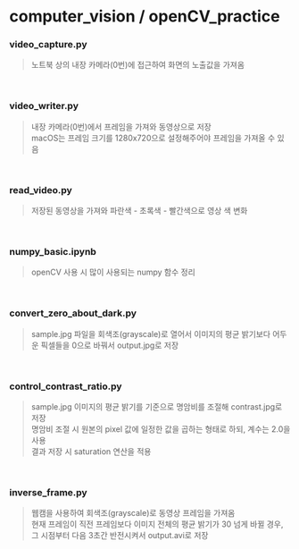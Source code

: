 # computer_vision / openCV_practice

### video_capture.py
> 노트북 상의 내장 카메라(0번)에 접근하여 화면의 노출값을 가져옴

<br/>

###  video_writer.py
> 내장 카메라(0번)에서 프레임을 가져와 동영상으로 저장  
> macOS는 프레임 크기를 1280x720으로 설정해주어야 프레임을 가져올 수 있음

<br/>

### read_video.py
> 저장된 동영상을 가져와 파란색 - 초록색 - 빨간색으로 영상 색 변화

<br />

### numpy_basic.ipynb
> openCV 사용 시 많이 사용되는 numpy 함수 정리

<br />

### convert_zero_about_dark.py
> sample.jpg 파일을 회색조(grayscale)로 열어서 이미지의 평균 밝기보다 어두운 픽셀들을 0으로 바꿔서 output.jpg로 저장

<br />

### control_contrast_ratio.py
> sample.jpg 이미지의 평균 밝기를 기준으로 명암비를 조절해 contrast.jpg로 저장  
> 명암비 조절 시 원본의 pixel 값에 일정한 값을 곱하는 형태로 하되, 계수는 2.0을 사용  
> 결과 저장 시 saturation 연산을 적용

<br />

### inverse_frame.py
> 웹캠을 사용하여 회색조(grayscale)로 동영상 프레임을 가져옴  
> 현재 프레임이 직전 프레임보다 이미지 전체의 평균 밝기가 30 넘게 바뀔 경우, 그 시점부터 다음 3초간 반전시켜서 output.avi로 저장

